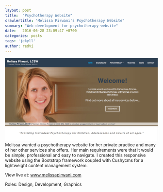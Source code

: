 ```yaml
---
layout: post
title:  "Psychotherapy Website"
crawlertitle: "Melissa Pirwani's Psychotherapy Website"
summary: "Web development for psychotherapy website"
date:   2016-06-28 23:09:47 +0700
categories: posts
tags: 'jekyll'
author: redVi
---
```

<div>
	<img style="width:600px" src="../assets/images/psychotherapy-website.jpg">
</div>
Melissa wanted a psychotherapy website for her private practice and many of her other services she offers. Her main requirements were that it would be simple, professional and easy to navigate. I created this responsive website using the Bootstrap framework coupled with Cushycms for a lightweight content management system.

View live at: www.melissapirwani.com 

Roles: Design, Development, Graphics


